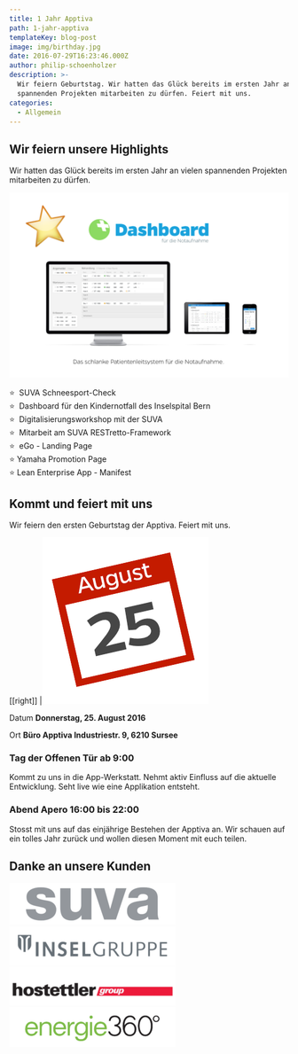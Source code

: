 ```yaml
---
title: 1 Jahr Apptiva
path: 1-jahr-apptiva
templateKey: blog-post
image: img/birthday.jpg
date: 2016-07-29T16:23:46.000Z
author: philip-schoenholzer
description: >-
  Wir feiern Geburtstag. Wir hatten das Glück bereits im ersten Jahr an vielen
  spannenden Projekten mitarbeiten zu dürfen. Feiert mit uns.
categories:
  - Allgemein
---
```


## Wir feiern unsere Highlights

Wir hatten das Glück bereits im ersten Jahr an vielen spannenden Projekten mitarbeiten zu dürfen.

![Highlight: Dashboard für die Notaufnahme](img/highlight-dashboard.png)

<ul style="list-style: none; margin-left: 0; padding-left: 1.6em; text-indent: -1.6em;">
 	<li style="text-align: left;">⭐  SUVA Schneesport-Check</li>
 	<li style="text-align: left;">⭐  Dashboard für den Kindernotfall des Inselspital Bern</li>
 	<li style="text-align: left;">⭐  Digitalisierungsworkshop mit der SUVA</li>
 	<li style="text-align: left;">⭐  Mitarbeit am SUVA RESTretto-Framework</li>
 	<li style="text-align: left;">⭐  eGo - Landing Page</li>
 	<li style="text-align: left;">⭐ Yamaha Promotion Page</li>
 	<li style="text-align: left;">⭐ Lean Enterprise App - Manifest</li>
</ul>
<h2 class="null" style="text-align: left;">Kommt und feiert mit uns</h2>
<p dir="ltr" style="text-align: left;">Wir feiern den ersten Geburtstag der Apptiva. Feiert mit uns.</p>

[[right]]
|![25. August](img/date.png)

<span>Datum</span>
<span><span><strong>Donnerstag, 25. August 2016</strong></span></span>

<span>Ort</span>
<span><span><strong>Büro Apptiva
</strong></span></span><span><span><strong>Industriestr. 9, 6210 Sursee</strong></span></span>

<h3 dir="ltr" class="null" style="text-align: left;">Tag der Offenen Tür ab 9:00</h3>
<p dir="ltr" style="text-align: left;">Kommt zu uns in die App-Werkstatt. Nehmt aktiv Einfluss auf die aktuelle Entwicklung. Seht live wie eine Applikation entsteht.</p>

<h3 dir="ltr" class="null" style="text-align: left;">Abend Apero 16:00 bis 22:00</h3>
<p dir="ltr" style="text-align: left;">Stosst mit uns auf das einjährige Bestehen der Apptiva an. Wir schauen auf ein tolles Jahr zurück und wollen diesen Moment mit euch teilen.</p>

<h2 style="text-align: left;">Danke an unsere Kunden</h2>

![suva](../../img/suva-300.png)![Insel Gruppe](../../img/insel-gruppe-logo-300x70.png)![hostettler](../../img/hostettler-300x70.png)![Energie 360° AG](../../img/energie360-300x72.png)

&nbsp;
